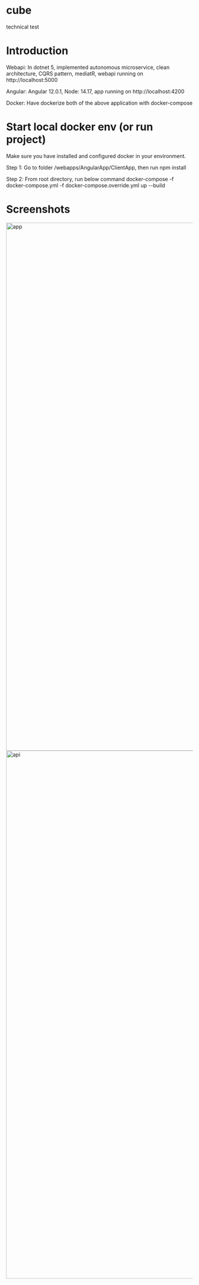# cube
technical test

# Introduction
Webapi: In dotnet 5, implemented autonomous microservice, clean architecture, CQRS pattern, mediatR, webapi running on http://localhost:5000

Angular: Angular 12.0.1, Node: 14.17, app running on http://localhost:4200

Docker: Have dockerize both of the above application with docker-compose

# Start local docker env (or run project)
Make sure you have installed and configured docker in your environment.

Step 1:
Go to folder /webapps/AngularApp/ClientApp, then run 
npm install

Step 2:
From root directory, run below command
docker-compose -f docker-compose.yml -f docker-compose.override.yml up --build

# Screenshots
<img width="1422" alt="app" src="https://user-images.githubusercontent.com/8602973/126070331-fdf7952a-466a-4408-935d-84bc2b11d9fb.png">

<img width="1422" alt="api" src="https://user-images.githubusercontent.com/8602973/126070351-4e17dbf0-bc7b-4175-844f-b42e0dd6b828.png">
